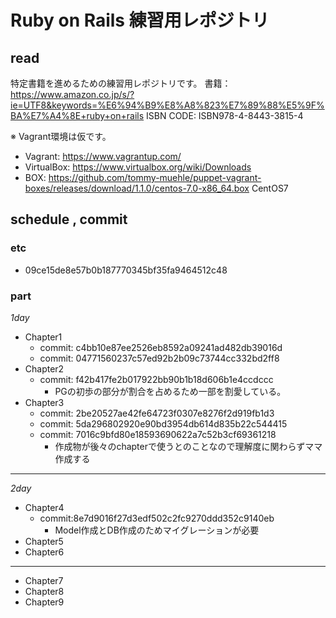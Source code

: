 # Ruby on Rails 練習用レポジトリ

## read

特定書籍を進めるための練習用レポジトリです。
書籍：https://www.amazon.co.jp/s/?ie=UTF8&keywords=%E6%94%B9%E8%A8%823%E7%89%88%E5%9F%BA%E7%A4%8E+ruby+on+rails
ISBN CODE: ISBN978-4-8443-3815-4

※ Vagrant環境は仮です。
* Vagrant: https://www.vagrantup.com/
* VirtualBox: https://www.virtualbox.org/wiki/Downloads
* BOX: https://github.com/tommy-muehle/puppet-vagrant-boxes/releases/download/1.1.0/centos-7.0-x86_64.box
CentOS7

## schedule , commit

### etc
* 09ce15de8e57b0b187770345bf35fa9464512c48

### part

*1day*
* Chapter1
  * commit: c4bb10e87ee2526eb8592a09241ad482db39016d
  * commit: 04771560237c57ed92b2b09c73744cc332bd2ff8
* Chapter2
  * commit: f42b417fe2b017922bb90b1b18d606b1e4ccdccc
    * PGの初歩の部分が割合を占めるため一部を割愛している。
* Chapter3
  * commit: 2be20527ae42fe64723f0307e8276f2d919fb1d3
  * commit: 5da296802920e90bd3954db614d835b22c544415
  * commit: 7016c9bfd80e18593690622a7c52b3cf69361218
    * 作成物が後々のchapterで使うとのことなので理解度に関わらずママ作成する
-----

*2day*
* Chapter4
  * commit:8e7d9016f27d3edf502c2fc9270ddd352c9140eb
    * Model作成とDB作成のためマイグレーションが必要
* Chapter5
* Chapter6

-----
* Chapter7
* Chapter8
* Chapter9
